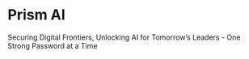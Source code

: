 # Prism AI
Securing Digital Frontiers, Unlocking AI for Tomorrow’s Leaders - One Strong Password at a Time
